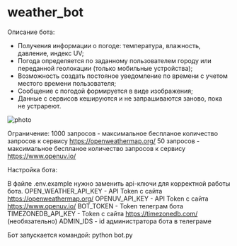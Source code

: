 # weather_bot

Описание бота:

- Получения информации о погоде: температура, влажность, давление, индекс UV;
- Погода определяется по заданному пользователем городу или переданной геолокации (только мобильные устройства);
- Возможность создать постояное уведомление по времени с учетом местого времени пользователя;
- Сообщение с погодой формируется в виде изображения;
- Данные с сервисов кешируются и не запрашиваются заново, пока не устрареют.

![photo](https://github.com/alexlarin112/weather_bot/assets/109760128/933a9158-84c2-44e8-bd51-8c67a5785173)


Ограничение:
1000 запросов - максимальное беспланое количество запросов к сервису https://openweathermap.org/
50 запросов - максимальное беспланое количество запросов к сервису https://www.openuv.io/ 


Настройка бота: 

В файле .env.example нужно заменить api-ключи для корректной работы бота.
OPEN_WEATHER_API_KEY - API Token с сайта https://openweathermap.org/
OPENUV_API_KEY - API Token с сайта https://www.openuv.io/
BOT_TOKEN - Token телеграм бота 
TIMEZONEDB_API_KEY - Token с сайта https://timezonedb.com/ (необязательно)
ADMIN_IDS - id администратора бота в телеграме 

Бот запускается командой: python bot.py
